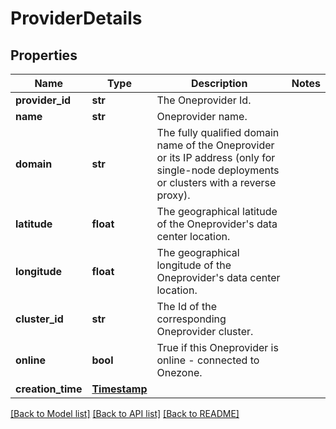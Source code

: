 # ProviderDetails

## Properties
Name | Type | Description | Notes
------------ | ------------- | ------------- | -------------
**provider_id** | **str** | The Oneprovider Id. | 
**name** | **str** | Oneprovider name. | 
**domain** | **str** | The fully qualified domain name of the Oneprovider or its IP address (only for single-node deployments or clusters with a reverse proxy).  | 
**latitude** | **float** | The geographical latitude of the Oneprovider&#x27;s data center location. | 
**longitude** | **float** | The geographical longitude of the Oneprovider&#x27;s data center location. | 
**cluster_id** | **str** | The Id of the corresponding Oneprovider cluster. | 
**online** | **bool** | True if this Oneprovider is online - connected to Onezone. | 
**creation_time** | [**Timestamp**](Timestamp.md) |  | 

[[Back to Model list]](../README.md#documentation-for-models) [[Back to API list]](../README.md#documentation-for-api-endpoints) [[Back to README]](../README.md)

